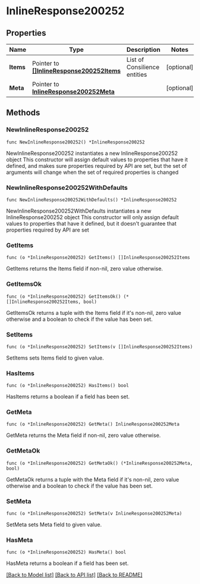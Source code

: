 # InlineResponse200252

## Properties

Name | Type | Description | Notes
------------ | ------------- | ------------- | -------------
**Items** | Pointer to [**[]InlineResponse200252Items**](InlineResponse200252Items.md) | List of Consilience entities | [optional] 
**Meta** | Pointer to [**InlineResponse200252Meta**](InlineResponse200252Meta.md) |  | [optional] 

## Methods

### NewInlineResponse200252

`func NewInlineResponse200252() *InlineResponse200252`

NewInlineResponse200252 instantiates a new InlineResponse200252 object
This constructor will assign default values to properties that have it defined,
and makes sure properties required by API are set, but the set of arguments
will change when the set of required properties is changed

### NewInlineResponse200252WithDefaults

`func NewInlineResponse200252WithDefaults() *InlineResponse200252`

NewInlineResponse200252WithDefaults instantiates a new InlineResponse200252 object
This constructor will only assign default values to properties that have it defined,
but it doesn't guarantee that properties required by API are set

### GetItems

`func (o *InlineResponse200252) GetItems() []InlineResponse200252Items`

GetItems returns the Items field if non-nil, zero value otherwise.

### GetItemsOk

`func (o *InlineResponse200252) GetItemsOk() (*[]InlineResponse200252Items, bool)`

GetItemsOk returns a tuple with the Items field if it's non-nil, zero value otherwise
and a boolean to check if the value has been set.

### SetItems

`func (o *InlineResponse200252) SetItems(v []InlineResponse200252Items)`

SetItems sets Items field to given value.

### HasItems

`func (o *InlineResponse200252) HasItems() bool`

HasItems returns a boolean if a field has been set.

### GetMeta

`func (o *InlineResponse200252) GetMeta() InlineResponse200252Meta`

GetMeta returns the Meta field if non-nil, zero value otherwise.

### GetMetaOk

`func (o *InlineResponse200252) GetMetaOk() (*InlineResponse200252Meta, bool)`

GetMetaOk returns a tuple with the Meta field if it's non-nil, zero value otherwise
and a boolean to check if the value has been set.

### SetMeta

`func (o *InlineResponse200252) SetMeta(v InlineResponse200252Meta)`

SetMeta sets Meta field to given value.

### HasMeta

`func (o *InlineResponse200252) HasMeta() bool`

HasMeta returns a boolean if a field has been set.


[[Back to Model list]](../README.md#documentation-for-models) [[Back to API list]](../README.md#documentation-for-api-endpoints) [[Back to README]](../README.md)


